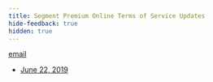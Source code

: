 ```yaml
---
title: Segment Premium Online Terms of Service Updates
hide-feedback: true
hidden: true
---
```



[email](mailto:legal@segment.com)

* [June 22, 2019](/docs/legal/premium-tos-2019)
